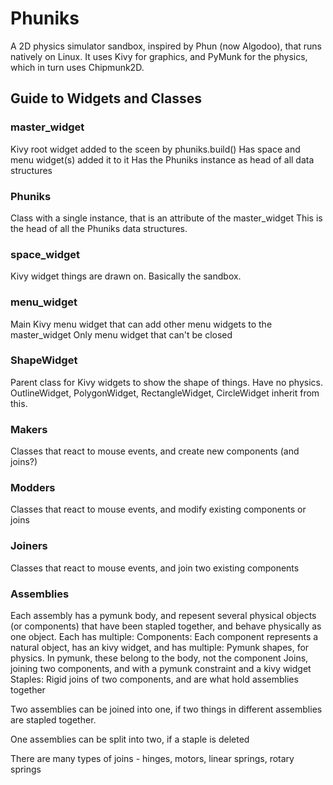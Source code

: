 # Phuniks

A 2D physics simulator sandbox, inspired by Phun (now Algodoo), that runs natively on Linux.
It uses Kivy for graphics, and PyMunk for the physics, which in turn uses Chipmunk2D.

## Guide to Widgets and Classes

### master_widget

Kivy root widget added to the sceen by phuniks.build()
Has space and menu widget(s) added it to it
Has the Phuniks instance as head of all data structures

### Phuniks

Class with a single instance, that is an attribute of the master_widget
This is the head of all the Phuniks data structures.

### space_widget

Kivy widget things are drawn on. Basically the sandbox.

### menu_widget

Main Kivy menu widget that can add other menu widgets to the master_widget
Only menu widget that can't be closed

### ShapeWidget

Parent class for Kivy widgets to show the shape of things. Have no physics.
OutlineWidget, PolygonWidget, RectangleWidget, CircleWidget inherit from this.

### Makers

Classes that react to mouse events, and create new components (and joins?)

### Modders

Classes that react to mouse events, and modify existing components or joins

### Joiners

Classes that react to mouse events, and join two existing components

### Assemblies

Each assembly has a pymunk body, and repesent several physical objects (or components)
that have been stapled together, and behave physically as one object. Each has multiple:
  Components: Each component represents a natural object, has an kivy widget, and has multiple:
    Pymunk shapes, for physics. In pymunk, these belong to the body, not the component
    Joins, joining two components, and with a pymunk constraint and a kivy widget
  Staples: Rigid joins of two components, and are what hold assemblies together

Two assemblies can be joined into one, if two things in different assemblies are stapled together.

One assemblies can be split into two, if a staple is deleted

There are many types of joins - hinges, motors, linear springs, rotary springs
